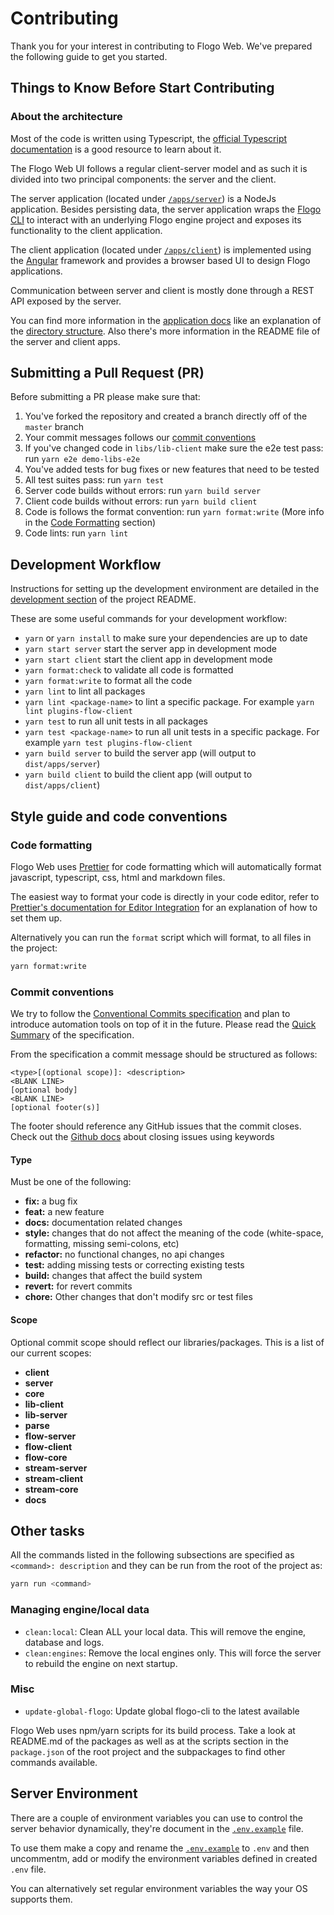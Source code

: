 # Contributing

Thank you for your interest in contributing to Flogo Web. We've prepared the following guide to get you started.

## Things to Know Before Start Contributing

### About the architecture

Most of the code is written using Typescript, the [official Typescript documentation](https://www.typescriptlang.org/docs/home.html)
is a good resource to learn about it.

The Flogo Web UI follows a regular client-server model and as such it is divided into two principal components: the server and the client.

The server application (located under [`/apps/server`](/apps/server)) is a NodeJs application.
Besides persisting data, the server application wraps the [Flogo CLI](https://github.com/project-flogo/cli)
to interact with an underlying Flogo engine project and exposes its functionality to the client application.

The client application (located under [`/apps/client`](/apps/client)) is implemented using the [Angular](https://angular.io/) framework
and provides a browser based UI to design Flogo applications.

Communication between server and client is mostly done through a REST API exposed by the server.

You can find more information in the [application docs](/docs) like an explanation of the
[directory structure](./libs/). Also there's more information in the README file of the server and client apps.

## Submitting a Pull Request (PR)

Before submitting a PR please make sure that:

1. You've forked the repository and created a branch directly off of the `master` branch
1. Your commit messages follows our [commit conventions](#commit-conventions)
1. If you've changed code in `libs/lib-client` make sure the e2e test pass: run `yarn e2e demo-libs-e2e`
1. You've added tests for bug fixes or new features that need to be tested
1. All test suites pass: run `yarn test`
1. Server code builds without errors: run `yarn build server`
1. Client code builds without errors: run `yarn build client`
1. Code is follows the format convention: run `yarn format:write` (More info in the [Code Formatting](#code-formatting) section)
1. Code lints: run `yarn lint`

## Development Workflow

Instructions for setting up the development environment are detailed in the [development section](/README.md#development)
of the project README.

These are some useful commands for your development workflow:

- `yarn` or `yarn install` to make sure your dependencies are up to date
- `yarn start server` start the server app in development mode
- `yarn start client` start the client app in development mode
- `yarn format:check` to validate all code is formatted
- `yarn format:write` to format all the code
- `yarn lint` to lint all packages
- `yarn lint <package-name>` to lint a specific package. For example `yarn lint plugins-flow-client`
- `yarn test` to run all unit tests in all packages
- `yarn test <package-name>` to run all unit tests in a specific package. For example `yarn test plugins-flow-client`
- `yarn build server` to build the server app (will output to `dist/apps/server`)
- `yarn build client` to build the client app (will output to `dist/apps/client`)

## Style guide and code conventions

### Code formatting

Flogo Web uses [Prettier](https://prettier.io/) for code formatting which will automatically format javascript, typescript, css, html and markdown files.

The easiest way to format your code is directly in your code editor, refer to [Prettier's documentation for Editor Integration](https://prettier.io/docs/en/editors.html) for
an explanation of how to set them up.

Alternatively you can run the `format` script which will format, to all files in the project:

```bash
yarn format:write
```

### Commit conventions

We try to follow the [Conventional Commits specification](https://www.conventionalcommits.org/en/v1.0.0) and plan to introduce automation tools on top of
it in the future. Please read the [Quick Summary](https://www.conventionalcommits.org/en/v1.0.0/#summary) of the specification.

From the specification a commit message should be structured as follows:

```
<type>[(optional scope)]: <description>
<BLANK LINE>
[optional body]
<BLANK LINE>
[optional footer(s)]
```

The footer should reference any GitHub issues that the commit closes. Check out the [Github docs](https://help.github.com/en/articles/closing-issues-using-keywords)
about closing issues using keywords

#### Type

Must be one of the following:

- **fix:** a bug fix
- **feat:** a new feature
- **docs:** documentation related changes
- **style:** changes that do not affect the meaning of the code (white-space, formatting, missing semi-colons, etc)
- **refactor:** no functional changes, no api changes
- **test:** adding missing tests or correcting existing tests
- **build:** changes that affect the build system
- **revert:** for revert commits
- **chore:** Other changes that don't modify src or test files

#### Scope

Optional commit scope should reflect our libraries/packages. This is a list of our current scopes:

- **client**
- **server**
- **core**
- **lib-client**
- **lib-server**
- **parse**
- **flow-server**
- **flow-client**
- **flow-core**
- **stream-server**
- **stream-client**
- **stream-core**
- **docs**

## Other tasks

All the commands listed in the following subsections are specified as `<command>: description` and they can be run from
the root of the project as:

```sh
yarn run <command>
```

### Managing engine/local data

- `clean:local`: Clean ALL your local data. This will remove the engine, database and logs.
- `clean:engines`: Remove the local engines only. This will force the server to rebuild the engine on next startup.

### Misc

- `update-global-flogo`: Update global flogo-cli to the latest available

Flogo Web uses npm/yarn scripts for its build process. Take a look at README.md of the packages as well as at the scripts section
in the `package.json` of the root project and the subpackages to find other commands available.

## Server Environment

There are a couple of environment variables you can use to control the server behavior dynamically, they're document in the [`.env.example`](./.env.example) file.

To use them make a copy and rename the [`.env.example`](/.env.example) to `.env` and then uncommentm, add or modify
the environment variables defined in created `.env` file.

You can alternatively set regular environment variables the way your OS supports them.
